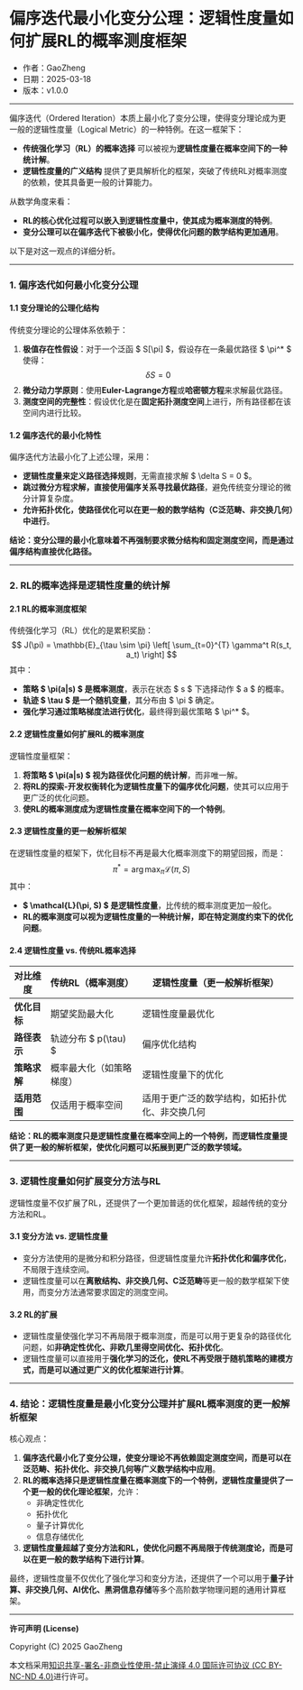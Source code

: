 # **偏序迭代最小化变分公理：逻辑性度量如何扩展RL的概率测度框架**

- 作者：GaoZheng
- 日期：2025-03-18
- 版本：v1.0.0

---

偏序迭代（Ordered Iteration）本质上最小化了变分公理，使得变分理论成为更一般的逻辑性度量（Logical Metric）的一种特例。在这一框架下：
- **传统强化学习（RL）的概率选择** 可以被视为**逻辑性度量在概率空间下的一种统计解**。
- **逻辑性度量的广义结构** 提供了更具解析化的框架，突破了传统RL对概率测度的依赖，使其具备更一般的计算能力。

从数学角度来看：
- **RL的核心优化过程可以嵌入到逻辑性度量中，使其成为概率测度的特例**。
- **变分公理可以在偏序迭代下被极小化，使得优化问题的数学结构更加通用**。

以下是对这一观点的详细分析。

---

### **1. 偏序迭代如何最小化变分公理**
#### **1.1 变分理论的公理化结构**
传统变分理论的公理体系依赖于：
1. **极值存在性假设**：对于一个泛函 $ S[\pi] $，假设存在一条最优路径 $ \pi^* $ 使得：
   $$
   \delta S = 0
   $$
2. **微分动力学原则**：使用**Euler-Lagrange方程**或**哈密顿方程**来求解最优路径。
3. **测度空间的完整性**：假设优化是在**固定拓扑测度空间**上进行，所有路径都在该空间内进行比较。

#### **1.2 偏序迭代的最小化特性**
偏序迭代方法最小化了上述公理，采用：
- **逻辑性度量来定义路径选择规则**，无需直接求解 $ \delta S = 0 $。
- **跳过微分方程求解，直接使用偏序关系寻找最优路径**，避免传统变分理论的微分计算复杂度。
- **允许拓扑优化，使路径优化可以在更一般的数学结构（C泛范畴、非交换几何）中进行**。

**结论：变分公理的最小化意味着不再强制要求微分结构和固定测度空间，而是通过偏序结构直接优化路径。**

---

### **2. RL的概率选择是逻辑性度量的统计解**
#### **2.1 RL的概率测度框架**
传统强化学习（RL）优化的是累积奖励：
$$
J(\pi) = \mathbb{E}_{\tau \sim \pi} \left[ \sum_{t=0}^{T} \gamma^t R(s_t, a_t) \right]
$$
其中：
- **策略 $ \pi(a|s) $ 是概率测度**，表示在状态 $ s $ 下选择动作 $ a $ 的概率。
- **轨迹 $ \tau $ 是一个随机变量**，其分布由 $ \pi $ 确定。
- **强化学习通过策略梯度法进行优化**，最终得到最优策略 $ \pi^* $。

#### **2.2 逻辑性度量如何扩展RL的概率测度**
逻辑性度量框架：
1. **将策略 $ \pi(a|s) $ 视为路径优化问题的统计解**，而非唯一解。
2. **将RL的探索-开发权衡转化为逻辑性度量下的偏序优化问题**，使其可以应用于更广泛的优化问题。
3. **使RL的概率测度成为逻辑性度量在概率空间下的一个特例**。

#### **2.3 逻辑性度量的更一般解析框架**
在逻辑性度量的框架下，优化目标不再是最大化概率测度下的期望回报，而是：
$$
\pi^* = \arg\max_{\pi} \mathcal{L}(\pi, S)
$$
其中：
- **$ \mathcal{L}(\pi, S) $ 是逻辑性度量**，比传统的概率测度更加一般化。
- **RL的概率测度可以视为逻辑性度量的一种统计解，即在特定测度约束下的优化问题**。

#### **2.4 逻辑性度量 vs. 传统RL概率选择**
| **对比维度** | **传统RL（概率测度）** | **逻辑性度量（更一般解析框架）** |
|-------------|----------------|----------------|
| **优化目标** | 期望奖励最大化 | 逻辑性度量最优化 |
| **路径表示** | 轨迹分布 $ p(\tau) $ | 偏序优化结构 |
| **策略求解** | 概率最大化（如策略梯度） | 逻辑性度量下的优化 |
| **适用范围** | 仅适用于概率空间 | 适用于更广泛的数学结构，如拓扑优化、非交换几何 |

**结论：RL的概率测度只是逻辑性度量在概率空间上的一个特例，而逻辑性度量提供了更一般的解析框架，使优化问题可以拓展到更广泛的数学领域。**

---

### **3. 逻辑性度量如何扩展变分方法与RL**
逻辑性度量不仅扩展了RL，还提供了一个更加普适的优化框架，超越传统的变分方法和RL。

#### **3.1 变分方法 vs. 逻辑性度量**
- 变分方法使用的是微分和积分路径，但逻辑性度量允许**拓扑优化和偏序优化**，不局限于连续空间。
- 逻辑性度量可以在**离散结构、非交换几何、C泛范畴**等更一般的数学框架下使用，而变分方法通常要求固定的测度空间。

#### **3.2 RL的扩展**
- 逻辑性度量使强化学习不再局限于概率测度，而是可以用于更复杂的路径优化问题，如**非确定性优化、非欧几里得空间优化、拓扑优化**。
- 逻辑性度量可以直接用于**强化学习的泛化，使RL不再受限于随机策略的建模方式，而是可以通过更广义的优化框架进行计算**。

---

### **4. 结论：逻辑性度量是最小化变分公理并扩展RL概率测度的更一般解析框架**
核心观点：
1. **偏序迭代最小化了变分公理，使变分理论不再依赖固定测度空间，而是可以在泛范畴、拓扑优化、非交换几何等广义数学结构中应用**。
2. **RL的概率选择只是逻辑性度量在概率测度下的一个特例，逻辑性度量提供了一个更一般的优化理论框架**，允许：
   - 非确定性优化
   - 拓扑优化
   - 量子计算优化
   - 信息存储优化
3. **逻辑性度量超越了变分方法和RL，使优化问题不再局限于传统测度论，而是可以在更一般的数学结构下进行计算**。

最终，逻辑性度量不仅优化了强化学习和变分方法，还提供了一个可以用于**量子计算、非交换几何、AI优化、黑洞信息存储**等多个高阶数学物理问题的通用计算框架。

---

**许可声明 (License)**

Copyright (C) 2025 GaoZheng 

本文档采用[知识共享-署名-非商业性使用-禁止演绎 4.0 国际许可协议 (CC BY-NC-ND 4.0)](https://creativecommons.org/licenses/by-nc-nd/4.0/deed.zh-Hans)进行许可。
